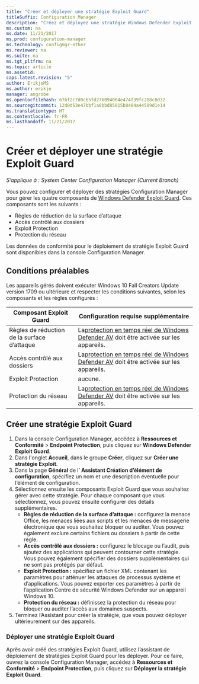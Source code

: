 ```yaml
---
title: "Créer et déployer une stratégie Exploit Guard"
titleSuffix: Configuration Manager
description: "Créez et déployez une stratégie Windows Defender Exploit Guard."
ms.custom: na
ms.date: 11/21/2017
ms.prod: configuration-manager
ms.technology: configmgr-other
ms.reviewer: na
ms.suite: na
ms.tgt_pltfrm: na
ms.topic: article
ms.assetid: 
caps.latest.revision: "5"
author: ErikjeMS
ms.author: erikje
manager: angrobe
ms.openlocfilehash: 67bf2c7d0c65fd276094004e474f39fc288c8d32
ms.sourcegitcommit: 12d0d53e47bbf1a0bbd85015b8404a44589d1e14
ms.translationtype: HT
ms.contentlocale: fr-FR
ms.lasthandoff: 11/21/2017
---
```

# <a name="create-and-deploy-an-exploit-guard-policy---1355468---"></a>Créer et déployer une stratégie Exploit Guard <!--1355468 -->

*S’applique à : System Center Configuration Manager (Current Branch)*

Vous pouvez configurer et déployer des stratégies Configuration Manager pour gérer les quatre composants de [Windows Defender Exploit Guard](https://docs.microsoft.com/windows/threat-protection/windows-defender-exploit-guard/windows-defender-exploit-guard). Ces composants sont les suivants :
-   Règles de réduction de la surface d’attaque
-   Accès contrôlé aux dossiers
-   Exploit Protection
-   Protection du réseau

Les données de conformité pour le déploiement de stratégie Exploit Guard sont disponibles dans la console Configuration Manager.

## <a name="prerequisites"></a>Conditions préalables

Les appareils gérés doivent exécuter Windows 10 Fall Creators Update version 1709 ou ultérieure et respecter les conditions suivantes, selon les composants et les règles configurés :

|Composant Exploit Guard |Configuration requise supplémentaire|
|------------------------|------------------------|
| Règles de réduction de la surface d’attaque  | La[protection en temps réel de Windows Defender AV]( https://docs.microsoft.com/windows/threat-protection/windows-defender-exploit-guard/controlled-folders-exploit-guard) doit être activée sur les appareils.  |
| Accès contrôlé aux dossiers  | La[protection en temps réel de Windows Defender AV]( https://docs.microsoft.com/windows/threat-protection/windows-defender-exploit-guard/controlled-folders-exploit-guard) doit être activée sur les appareils.   |
| Exploit Protection  | aucune.  |
| Protection du réseau  |  La[protection en temps réel de Windows Defender AV]( https://docs.microsoft.com/windows/threat-protection/windows-defender-exploit-guard/controlled-folders-exploit-guard) doit être activée sur les appareils.  |

## <a name="create-an-exploit-guard-policy"></a>Créer une stratégie Exploit Guard  
1.  Dans la console Configuration Manager, accédez à **Ressources et Conformité** > **Endpoint Protection**, puis cliquez sur **Windows Defender Exploit Guard**.
2.  Dans l'onglet **Accueil**, dans le groupe **Créer**, cliquez sur **Créer une stratégie Exploit**.
3.  Dans la page **Général** de l’ **Assistant Création d’élément de configuration**, spécifiez un nom et une description éventuelle pour l’élément de configuration.
4.  Sélectionnez ensuite les composants Exploit Guard que vous souhaitez gérer avec cette stratégie. Pour chaque composant que vous sélectionnez, vous pouvez ensuite configurer des détails supplémentaires.
    - **Règles de réduction de la surface d’attaque :** configurez la menace Office, les menaces liées aux scripts et les menaces de messagerie électronique que vous souhaitez bloquer ou auditer. Vous pouvez également exclure certains fichiers ou dossiers à partir de cette règle.
    - **Accès contrôlé aux dossiers :** configurez le blocage ou l’audit, puis ajoutez des applications qui peuvent contourner cette stratégie.  Vous pouvez également spécifier des dossiers supplémentaires qui ne sont pas protégés par défaut.
    - **Exploit Protection :** spécifiez un fichier XML contenant les paramètres pour atténuer les attaques de processus système et d’applications. Vous pouvez exporter ces paramètres à partir de l’application Centre de sécurité Windows Defender sur un appareil Windows 10.
    - **Protection du réseau :** définissez la protection du réseau pour bloquer ou auditer l’accès aux domaines suspects.
5.  Terminez l’Assistant pour créer la stratégie, que vous pouvez déployer ultérieurement sur des appareils.

### <a name="deploy-an-exploit-guard-policy"></a>Déployer une stratégie Exploit Guard     
Après avoir créé des stratégies Exploit Guard, utilisez l’assistant de déploiement de stratégies Exploit Guard pour les déployer. Pour ce faire, ouvrez la console Configuration Manager, accédez à **Ressources et Conformité** > **Endpoint Protection**, puis cliquez sur **Déployer la stratégie Exploit Guard**.

